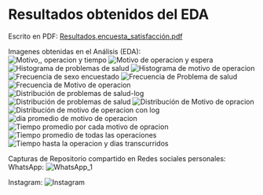 # Resultados obtenidos del EDA

Escrito en PDF:
[Resultados,encuesta_satisfacción.pdf](https://github.com/LLop8029/Encuesta-de-Satisfacci-n/files/12912180/Resultados.encuesta_satisfaccion.pdf)  

Imagenes obtenidas en el Análisis (EDA):  
![Motivo,, operacion y tiempo](https://github.com/LLop8029/Encuesta-de-Satisfacci-n/assets/142466536/a02d0871-d6fa-48ef-88df-1b63a4258de8)
![Motivo de operacion y espera](https://github.com/LLop8029/Encuesta-de-Satisfacci-n/assets/142466536/6bacd8ca-4351-430f-b999-a368dd62995e)
![Histograma de problemas de salud](https://github.com/LLop8029/Encuesta-de-Satisfacci-n/assets/142466536/0c53c056-d286-4379-889b-15462bd0bb27)
![Histograma de motivo de operacion](https://github.com/LLop8029/Encuesta-de-Satisfacci-n/assets/142466536/9ebafbf2-21d8-499e-a36c-fef311f7b0f8)
![Frecuencia de sexo encuestado](https://github.com/LLop8029/Encuesta-de-Satisfacci-n/assets/142466536/d8e6a39d-ebf1-4885-bb33-ebaa665ad019)
![Frecuencia de Problema de salud](https://github.com/LLop8029/Encuesta-de-Satisfacci-n/assets/142466536/ae2c2c38-ade6-4ebd-a9f6-3094ec9f932c)
![Frecuencia de Motivo de operacion](https://github.com/LLop8029/Encuesta-de-Satisfacci-n/assets/142466536/a3ccf326-c9a9-47e0-8ab7-0ede01413167)
![Distribución de problemas de salud-log](https://github.com/LLop8029/Encuesta-de-Satisfacci-n/assets/142466536/001d3ec3-cb6f-46b9-b791-43356cc1da3c)
![Distribución de problemas de salud](https://github.com/LLop8029/Encuesta-de-Satisfacci-n/assets/142466536/cba0cf03-b473-4a4e-b485-786743736494)
![Distribución de Motivo de opracion](https://github.com/LLop8029/Encuesta-de-Satisfacci-n/assets/142466536/feba5540-75ec-47d9-a49b-1db72aeaceda)
![Distribución de motivo de operacion con log](https://github.com/LLop8029/Encuesta-de-Satisfacci-n/assets/142466536/2faa4669-3ac7-48ec-9392-4f683de4a40d)
![dia promedio de motivo de operacion](https://github.com/LLop8029/Encuesta-de-Satisfacci-n/assets/142466536/068b3835-9fa5-4ef6-bda3-b3deea03e0df)
![Tiempo promedio por cada motivo de  opracion](https://github.com/LLop8029/Encuesta-de-Satisfacci-n/assets/142466536/5134cc82-ad2a-4b7a-9319-5300776fc430)
![Tiempo promedio de todas las operaciones](https://github.com/LLop8029/Encuesta-de-Satisfacci-n/assets/142466536/6d603eb2-e9cf-4703-8d8f-72d90c79b2ab)
![Tiempo hasta la operacion y dias transcurridos](https://github.com/LLop8029/Encuesta-de-Satisfacci-n/assets/142466536/450a6326-f6ed-4998-9ddd-924066600b24)


Capturas de Repositorio compartido en Redes sociales personales:  
WhatsApp:
![WhatsApp_1](https://github.com/LLop8029/Encuesta-de-Satisfacci-n/assets/142466536/725458d0-27bb-4d3e-bfe9-8356a6482cae)  

Instagram:
![Instagram](https://github.com/LLop8029/Encuesta-de-Satisfacci-n/assets/142466536/f130b293-de32-4cf8-a14d-b86915d5a091)  

